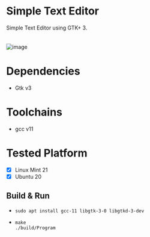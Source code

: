 # Simple Text Editor
Simple Text Editor using GTK+ 3. <br><br><br>
![image](https://github.com/rhysqi/Simple-Text-Editor/assets/93817895/8369ace3-9327-4ec1-8f8c-200a38418c3b)


# Dependencies
- Gtk v3

# Toolchains
- gcc v11

# Tested Platform
- [x] Linux Mint 21
- [x] Ubuntu 20

## Build & Run
- ```
  sudo apt install gcc-11 libgtk-3-0 libgtkd-3-dev
  ```
- ```
  make
  ./build/Program
